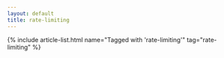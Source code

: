 ```yaml
---
layout: default
title: rate-limiting
---
```


{% include article-list.html name="Tagged with 'rate-limiting'" tag="rate-limiting" %}
